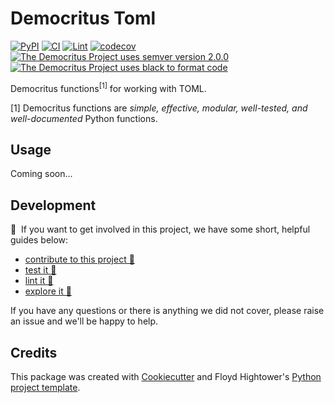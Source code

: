 # Democritus Toml

[![PyPI](https://img.shields.io/pypi/v/d8s-toml.svg)](https://pypi.python.org/pypi/d8s-toml)
[![CI](https://github.com/democritus-project/d8s-toml/workflows/CI/badge.svg)](https://github.com/democritus-project/d8s-toml/actions)
[![Lint](https://github.com/democritus-project/d8s-toml/workflows/Lint/badge.svg)](https://github.com/democritus-project/d8s-toml/actions)
[![codecov](https://codecov.io/gh/democritus-project/d8s-toml/branch/main/graph/badge.svg?token=V0WOIXRGMM)](https://codecov.io/gh/democritus-project/d8s-toml)
[![The Democritus Project uses semver version 2.0.0](https://img.shields.io/badge/-semver%20v2.0.0-22bfda)](https://semver.org/spec/v2.0.0.html)
[![The Democritus Project uses black to format code](https://img.shields.io/badge/code%20style-black-000000.svg)](https://github.com/psf/black)

Democritus functions<sup>[1]</sup> for working with TOML.

[1] Democritus functions are <i>simple, effective, modular, well-tested, and well-documented</i> Python functions.

## Usage

Coming soon...

## Development

👋 &nbsp;If you want to get involved in this project, we have some short, helpful guides below:

- [contribute to this project 🥇][contributing]
- [test it 🧪][local-dev]
- [lint it 🧹][local-dev]
- [explore it 🔭][local-dev]

If you have any questions or there is anything we did not cover, please raise an issue and we'll be happy to help.

## Credits

This package was created with [Cookiecutter](https://github.com/audreyr/cookiecutter) and Floyd Hightower's [Python project template](https://github.com/fhightower-templates/python-project-template).

[contributing]: https://github.com/democritus-project/.github/blob/main/CONTRIBUTING.md#contributing-a-pr-
[local-dev]: https://github.com/democritus-project/.github/blob/main/CONTRIBUTING.md#local-development-
